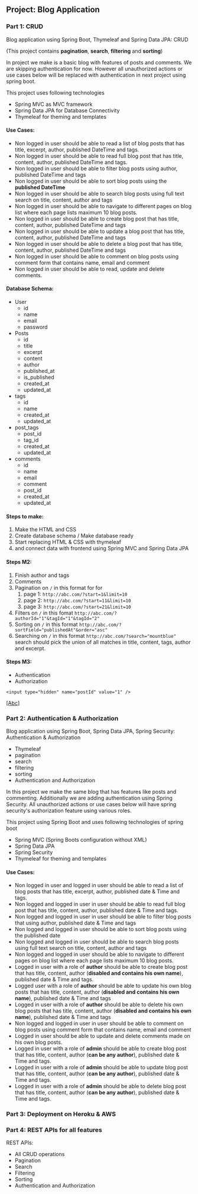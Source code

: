 ## Project: Blog Application

### Part 1: CRUD

Blog application using Spring Boot, Thymeleaf and Spring Data JPA: CRUD

(This project contains **pagination**, **search**, **filtering** and **sorting**)

In project we make is a basic blog with features of posts and comments. We are skipping authentication for now. However all unauthorized actions or use cases below will be replaced with authentication in next project using spring boot.

This project uses following technologies

- Spring MVC as MVC framework
- Spring Data JPA for Database Connectivity
- Thymeleaf for theming and templates

#### Use Cases:

- Non logged in user should be able to read a list of blog posts that has title, excerpt, author, published DateTime and tags.
- Non logged in user should be able to read full blog post that has title, content, author, published DateTime and tags.
- Non logged in user should be able to filter blog posts using author, published DateTime and tags
- Non logged in user should be able to sort blog posts using the **published DateTime**
- Non logged in user should be able to search blog posts using full text search on title, content, author and tags
- Non logged in user should be able to navigate to different pages on blog list where each page lists maximum 10 blog posts.
- Non logged in user should be able to create blog post that has title, content, author, published DateTime and tags
- Non logged in user should be able to update a blog post that has title, content, author, published DateTime  and tags
- Non logged in user should be able to delete a blog post that has title, content, author, published DateTime  and tags
- Non logged in user should be able to comment on blog posts using comment form that contains name, email and comment
- Non logged in user should be able to read, update and delete comments.

#### Database Schema:

- User
    - id
    - name
    - email
    - password
- Posts
    - id
    - title
    - excerpt
    - content
    - author
    - published_at
    - is_published
    - created_at
    - updated_at
- tags
    - id
    - name
    - created_at
    - updated_at
- post_tags
    - post_id
    - tag_id
    - created_at
    - updated_at
- comments
    - id
    - name
    - email
    - comment
    - post_id
    - created_at
    - updated_at

#### Steps to make:

1. Make the HTML and CSS
2. Create database schema / Make database ready
3. Start replacing HTML & CSS with thymeleaf
4. and connect data with frontend using Spring MVC and Spring Data JPA

#### Steps M2:

1. Finish author and tags
2. Comments
3. Pagination on `/` in this format for for
    1. page 1: `http://abc.com/?start=1&limit=10`
    2. page 2: `http://abc.com/?start=11&limit=10`
    3. page 3: `http://abc.com/?start=21&limit=10`
4. Filters on `/`  in this fomat `http://abc.com/?authorId="1"&tagId="1"&tagId="2"`
5. Sorting on `/` in this format `http://abc.com/?sortField="publishedAt"&order="asc"`
6. Searching on `/` in this format `http://abc.com/?search="mountblue"` search should pick the union of all matches in title, content, tags, author and excerpt.

#### Steps M3:

- Authentication
- Authorization

`<input type="hidden" name="postId" value="1" />`

[[Abc]](/?tagId="1")

### Part 2: Authentication & Authorization

Blog application using Spring Boot, Spring Data JPA, Spring Security: Authentication & Authorization

- Thymeleaf
- pagination
- search
- filtering
- sorting
- Authentication and Authorization

In this project we make the same blog that has features like posts and commenting. Additionally we are adding authentication using Spring Security. All unauthorized actions or use cases below will have spring security's authorization feature using various roles.

This project using Spring Boot and uses following technologies of spring boot

- Spring MVC (Spring Boots configuration without XML)
- Spring Data JPA
- Spring Security
- Thymeleaf for theming and templates

#### Use Cases:

- Non logged in user and logged in user should be able to read a list of blog posts that has title, excerpt, author, published date & Time and tags.
- Non logged and logged in user in user should be able to read full blog post that has title, content, author, published date & Time  and tags.
- Non logged and logged in user in user should be able to filter blog posts that using author, published date & Time  and tags
- Non logged and logged in user should be able to sort blog posts using the published date
- Non logged and logged in user should be able to search blog posts using full text search on title, content, author and tags
- Non logged and logged in user should be able to navigate to different pages on blog list where each page lists maximum 10 blog posts.
- Logged in user with a role of **author** should be able to create blog post that has title, content, author (**disabled and contains his own name**), published date & Time  and tags.
- Logged user with a role of **author** should be able to update his own blog posts that has title, content, author  (**disabled and contains his own name**), published date & Time  and tags
- Logged in user with a role of **author** should be able to delete his own blog posts that has title, content, author (**disabled and contains his own name**), published date & Time  and tags
- Non logged and logged in user in user should be able to comment on blog posts using comment form that contains name, email and comment
- Logged in user should be able to update and delete comments made on his own blog posts.
- Logged in user with a role of **admin** should be able to create blog post that has title, content, author (**can be any author**), published date & Time  and tags.
- Logged in user with a role of **admin** should be able to update blog post that has title, content, author (**can be any author**), published date & Time  and tags.
- Logged in user with a role of **admin** should be able to delete blog post that has title, content, author (**can be any author**), published date & Time  and tags.

### Part 3: Deployment on Heroku & AWS

### Part 4: REST APIs for all features

REST APIs:

* All CRUD operations
* Pagination
* Search
* Filtering
* Sorting
* Authentication and Authorization

